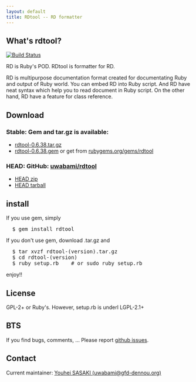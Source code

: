 ```yaml
---
layout: default
title: RDtool -- RD formatter
---
```


What's rdtool?
--------------

[![Build Status](https://travis-ci.org/uwabami/rdtool.png?branch=master)](https:/travis-ci.org/uwabami/rdtool)

RD is Ruby's POD. RDtool is formatter for RD.

RD is multipurpose documentation format created for documentating Ruby and output of Ruby world. You can embed RD into Ruby script. And RD have neat syntax which help you to read document in Ruby script. On the other hand, RD have a feature for class reference.

Download
--------

### Stable: Gem and tar.gz is available:

* [rdtool-0.6.38.tar.gz](pkg/rdtool-0.6.38.tar.gz)
* [rdtool-0.6.38.gem](pkg/rdtool-0.6.38.gem) or get from [rubygems.org/gems/rdtool](http://rubygems.org/gems/rdtool/)

### HEAD: GitHub: [uwabami/rdtool](https://github.com/uwabami/rdtool/)

* [HEAD zip](https://github.com/uwabami/rdtool/zipball/master)
* [HEAD tarball](https://github.com/uwabami/rdtool/tarball/master)

install
-------

If you use gem, simply
<pre>
  $ gem install rdtool
</pre>

If you don't use gem, download .tar.gz and
<pre>
  $ tar xvzf rdtool-(version).tar.gz
  $ cd rdtool-(version)
  $ ruby setup.rb    # or sudo ruby setup.rb
</pre>

enjoy!!

License
-------
GPL-2+ or Ruby's. However, setup.rb is underl LGPL-2.1+

BTS
---

If you find bugs, comments, ...
Please report [github issues](https://github.com/uwabami/rdtool/issues).

Contact
-------
Current maintainer: [Youhei SASAKI (uwabami@gfd-dennou.org)](mailto:uwabami@gfd-dennou.org)
